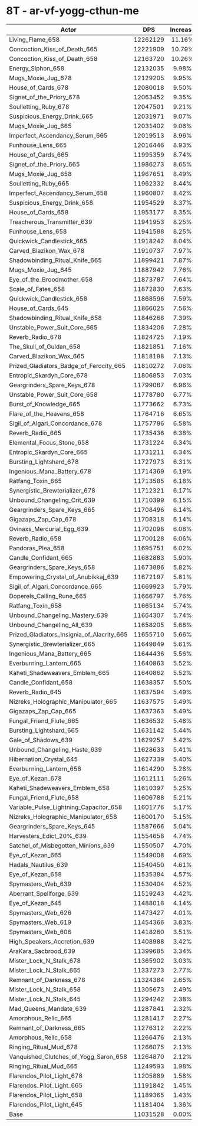 # 8T - ar-vf-yogg-cthun-me
| Actor | DPS | Increase |
|---|:---:|:---:|
|Living_Flame_658|12262129|11.16%|
|Concoction_Kiss_of_Death_665|12221909|10.79%|
|Concoction_Kiss_of_Death_658|12163720|10.26%|
|Energy_Siphon_658|12132035|9.98%|
|Mugs_Moxie_Jug_678|12129205|9.95%|
|House_of_Cards_678|12080018|9.50%|
|Signet_of_the_Priory_678|12063452|9.35%|
|Soulletting_Ruby_678|12047501|9.21%|
|Suspicious_Energy_Drink_665|12031971|9.07%|
|Mugs_Moxie_Jug_665|12031402|9.06%|
|Imperfect_Ascendancy_Serum_665|12019513|8.96%|
|Funhouse_Lens_665|12016446|8.93%|
|House_of_Cards_665|11995359|8.74%|
|Signet_of_the_Priory_665|11986273|8.65%|
|Mugs_Moxie_Jug_658|11967651|8.49%|
|Soulletting_Ruby_665|11962332|8.44%|
|Imperfect_Ascendancy_Serum_658|11960807|8.42%|
|Suspicious_Energy_Drink_658|11954529|8.37%|
|House_of_Cards_658|11953177|8.35%|
|Treacherous_Transmitter_639|11941953|8.25%|
|Funhouse_Lens_658|11941588|8.25%|
|Quickwick_Candlestick_665|11918242|8.04%|
|Carved_Blazikon_Wax_678|11910737|7.97%|
|Shadowbinding_Ritual_Knife_665|11899421|7.87%|
|Mugs_Moxie_Jug_645|11887942|7.76%|
|Eye_of_the_Broodmother_658|11873787|7.64%|
|Scale_of_Fates_658|11872830|7.63%|
|Quickwick_Candlestick_658|11868596|7.59%|
|House_of_Cards_645|11866025|7.56%|
|Shadowbinding_Ritual_Knife_658|11846268|7.39%|
|Unstable_Power_Suit_Core_665|11834206|7.28%|
|Reverb_Radio_678|11824725|7.19%|
|The_Skull_of_Guldan_658|11821851|7.16%|
|Carved_Blazikon_Wax_665|11818198|7.13%|
|Prized_Gladiators_Badge_of_Ferocity_665|11810272|7.06%|
|Entropic_Skardyn_Core_678|11806853|7.03%|
|Geargrinders_Spare_Keys_678|11799067|6.96%|
|Unstable_Power_Suit_Core_658|11778780|6.77%|
|Burst_of_Knowledge_665|11773662|6.73%|
|Flare_of_the_Heavens_658|11764716|6.65%|
|Sigil_of_Algari_Concordance_678|11757796|6.58%|
|Reverb_Radio_665|11735436|6.38%|
|Elemental_Focus_Stone_658|11731224|6.34%|
|Entropic_Skardyn_Core_665|11731211|6.34%|
|Bursting_Lightshard_678|11727973|6.31%|
|Ingenious_Mana_Battery_678|11714369|6.19%|
|Ratfang_Toxin_665|11713585|6.18%|
|Synergistic_Brewterializer_678|11712321|6.17%|
|Unbound_Changeling_Crit_639|11710399|6.15%|
|Geargrinders_Spare_Keys_665|11708496|6.14%|
|Gigazaps_Zap_Cap_678|11708318|6.14%|
|Ovinaxs_Mercurial_Egg_639|11702098|6.08%|
|Reverb_Radio_658|11700128|6.06%|
|Pandoras_Plea_658|11695751|6.02%|
|Candle_Confidant_665|11682883|5.90%|
|Geargrinders_Spare_Keys_658|11673886|5.82%|
|Empowering_Crystal_of_Anubikkaj_639|11672197|5.81%|
|Sigil_of_Algari_Concordance_665|11669923|5.79%|
|Doperels_Calling_Rune_665|11666797|5.76%|
|Ratfang_Toxin_658|11665134|5.74%|
|Unbound_Changeling_Mastery_639|11664307|5.74%|
|Unbound_Changeling_All_639|11658205|5.68%|
|Prized_Gladiators_Insignia_of_Alacrity_665|11655710|5.66%|
|Synergistic_Brewterializer_665|11649849|5.61%|
|Ingenious_Mana_Battery_665|11644436|5.56%|
|Everburning_Lantern_665|11640863|5.52%|
|Kaheti_Shadeweavers_Emblem_665|11640862|5.52%|
|Candle_Confidant_658|11638357|5.50%|
|Reverb_Radio_645|11637594|5.49%|
|Nizreks_Holographic_Manipulator_665|11637575|5.49%|
|Gigazaps_Zap_Cap_665|11637363|5.49%|
|Fungal_Friend_Flute_665|11636532|5.48%|
|Bursting_Lightshard_665|11631142|5.44%|
|Gale_of_Shadows_639|11629257|5.42%|
|Unbound_Changeling_Haste_639|11628633|5.41%|
|Hibernation_Crystal_645|11627339|5.40%|
|Everburning_Lantern_658|11614290|5.28%|
|Eye_of_Kezan_678|11612111|5.26%|
|Kaheti_Shadeweavers_Emblem_658|11610397|5.25%|
|Fungal_Friend_Flute_658|11606788|5.21%|
|Variable_Pulse_Lightning_Capacitor_658|11601776|5.17%|
|Nizreks_Holographic_Manipulator_658|11600170|5.15%|
|Geargrinders_Spare_Keys_645|11587666|5.04%|
|Harvesters_Edict_20%_639|11554658|4.74%|
|Satchel_of_Misbegotten_Minions_639|11550507|4.70%|
|Eye_of_Kezan_665|11549008|4.69%|
|Hadals_Nautilus_639|11540450|4.61%|
|Eye_of_Kezan_658|11535384|4.57%|
|Spymasters_Web_639|11530404|4.52%|
|Aberrant_Spellforge_639|11519243|4.42%|
|Eye_of_Kezan_645|11488018|4.14%|
|Spymasters_Web_626|11473427|4.01%|
|Spymasters_Web_619|11454366|3.83%|
|Spymasters_Web_606|11418260|3.51%|
|High_Speakers_Accretion_639|11408988|3.42%|
|AraKara_Sacbrood_639|11399685|3.34%|
|Mister_Lock_N_Stalk_678|11365902|3.03%|
|Mister_Lock_N_Stalk_665|11337273|2.77%|
|Remnant_of_Darkness_678|11324384|2.65%|
|Mister_Lock_N_Stalk_658|11305673|2.49%|
|Mister_Lock_N_Stalk_645|11294242|2.38%|
|Mad_Queens_Mandate_639|11287841|2.32%|
|Amorphous_Relic_665|11281417|2.27%|
|Remnant_of_Darkness_665|11276312|2.22%|
|Amorphous_Relic_658|11266476|2.13%|
|Ringing_Ritual_Mud_678|11266075|2.13%|
|Vanquished_Clutches_of_Yogg_Saron_658|11264870|2.12%|
|Ringing_Ritual_Mud_665|11249593|1.98%|
|Flarendos_Pilot_Light_678|11205889|1.58%|
|Flarendos_Pilot_Light_665|11191842|1.45%|
|Flarendos_Pilot_Light_658|11189365|1.43%|
|Flarendos_Pilot_Light_645|11181404|1.36%|
|Base|11031528|0.00%|
